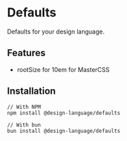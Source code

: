 # Defaults

Defaults for your design language.

## Features
- rootSize for 10em for MasterCSS

## Installation

```
// With NPM
npm install @design-language/defaults

// With bun
bun install @design-language/defaults
```
